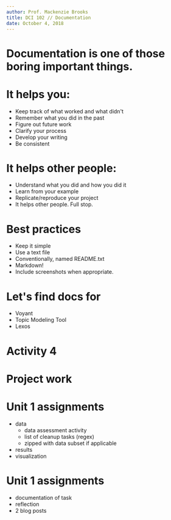 ```yaml
---
author: Prof. Mackenzie Brooks
title: DCI 102 // Documentation
date: October 4, 2018
---
```


# Documentation is one of those boring important things.

# It helps you: 
* Keep track of what worked and what didn't
* Remember what you did in the past
* Figure out future work
* Clarify your process
* Develop your writing
* Be consistent

# It helps other people:
* Understand what you did and how you did it
* Learn from your example
* Replicate/reproduce your project
* It helps other people. Full stop.

# Best practices 
* Keep it simple
* Use a text file
* Conventionally, named README.txt
* Markdown!
* Include screenshots when appropriate.

# Let's find docs for
* Voyant
* Topic Modeling Tool
* Lexos

# Activity 4

# Project work 

# Unit 1 assignments 
* data 
	* data assessment activity
	* list of cleanup tasks (regex)
	* zipped with data subset if applicable
* results  
* visualization 

# Unit 1 assignments 
* documentation of task
* reflection
* 2 blog posts





